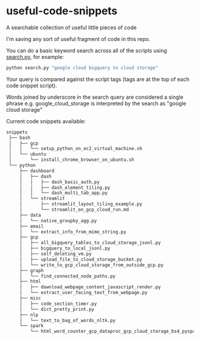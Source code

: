 # useful-code-snippets

A searchable collection of useful little pieces of code

I'm saving any sort of useful fragment of code in this repo.

You can do a basic keyword search across all of the scripts using [search.py](./search.py), for example:

```bash
python search.py "google cloud bigquery to cloud storage"
```

Your query is compared against the script tags (tags are at the top of each code snippet script).

Words joined by underscore in the search query are considered a single phrase e.g. google_cloud_storage is interpreted by the search as "google cloud storage"

Current code snippets available:

```bash
snippets
 ├── bash
 │   ├── gcp
 │   │   └── setup_python_on_ec2_virtual_machine.sh
 │   └── ubuntu
 │       └── install_chrome_browser_on_ubuntu.sh
 └── python
     ├── dashboard
     │   ├── dash
     │   │   ├── dash_basic_auth.py
     │   │   ├── dash_element_tiling.py
     │   │   └── dash_multi_tab_app.py
     │   └── streamlit
     │       ├── streamlit_layout_tiling_example.py
     │       └── streamlit_on_gcp_cloud_run.md
     ├── data
     │   └── native_groupby_agg.py
     ├── email
     │   └── extract_info_from_mime_string.py
     ├── gcp
     │   ├── all_bigquery_tables_to_cloud_storage_jsonl.py
     │   ├── bigquery_to_local_jsonl.py
     │   ├── self_deleting_vm.py
     │   ├── upload_file_to_cloud_storage_bucket.py
     │   └── write_to_gcp_cloud_storage_from_outside_gcp.py
     ├── graph
     │   └── find_connected_node_paths.py
     ├── html
     │   ├── download_webpage_content_javascript_render.py
     │   └── extract_user_facing_text_from_webpage.py
     ├── misc
     │   ├── code_section_timer.py
     │   └── dict_pretty_print.py
     ├── nlp
     │   └── text_to_bag_of_words_nltk.py
     └── spark
         └── html_word_counter_gcp_dataproc_gcp_cloud_storage_bs4_pyspark.md
```
